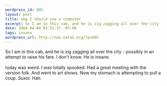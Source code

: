 ```yaml
--- 
wordpress_id: 805
layout: post
title: omg I should use a computer
excerpt: So I am in this cab, and he is zig zagging all over the city - possibly in an attempt to raise his fare. I don't know. He is insane.today was weird. I was totally spooked. Had a great meeting  with the version folk. And went to art shows. Now my stomach is attempting to pull a coup. Suxor. Hah.
date: 2004-04-04 03:51:37 -05:00
tags: insane
wordpress_url: http://new.nata2.org/?p=805
---
```

So I am in this cab, and he is zig zagging all over the city - possibly in an attempt to raise his fare. I don't know. He is insane.<br/><br/>today was weird. I was totally spooked. Had a great meeting  with the version folk. And went to art shows. Now my stomach is attempting to pull a coup. Suxor. Hah.
